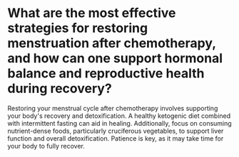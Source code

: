 # What are the most effective strategies for restoring menstruation after chemotherapy, and how can one support hormonal balance and reproductive health during recovery?

Restoring your menstrual cycle after chemotherapy involves supporting your body's recovery and detoxification. A healthy ketogenic diet combined with intermittent fasting can aid in healing. Additionally, focus on consuming nutrient-dense foods, particularly cruciferous vegetables, to support liver function and overall detoxification. Patience is key, as it may take time for your body to fully recover.